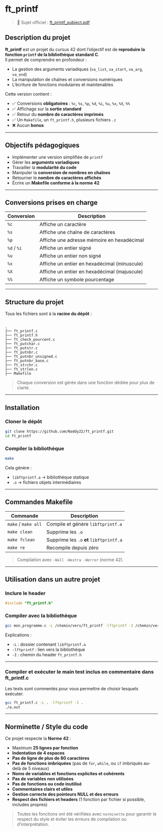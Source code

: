 

# ft_printf

> 📄 Sujet officiel : [ft_printf_subject.pdf](https://github.com/Naddy22/ft_printf/blob/master/ft_printf_subject.pdf)

## Description du projet  
**ft_printf** est un projet du cursus 42 dont l’objectif est de **reproduire la fonction `printf` de la bibliothèque standard C**.  
Il permet de comprendre en profondeur :
- La gestion des arguments variadiques (`va_list`, `va_start`, `va_arg`, `va_end`)
- La manipulation de chaînes et conversions numériques
- L’écriture de fonctions modulaires et maintenables

Cette version contient :
- ✅ Conversions **obligatoires** : `%c`, `%s`, `%p`, `%d`, `%i`, `%u`, `%x`, `%X`, `%%`
- ✅ Affichage sur la **sortie standard**
- ✅ Retour du **nombre de caractères imprimés**
- ✅ Un `Makefile`, un `ft_printf.h`, plusieurs fichiers `.c`
- ❌ Aucun **bonus**

---

## Objectifs pédagogiques  
- Implémenter une version simplifiée de `printf`  
- Gérer les **arguments variadiques**  
- Travailler la **modularité du code**  
- Manipuler la **conversion de nombres en chaînes**  
- Retourner le **nombre de caractères affichés**  
- Écrire un **Makefile conforme à la norme 42**

---

## Conversions prises en charge

| Conversion | Description |
|------------|-------------|
| `%c` | Affiche un caractère |
| `%s` | Affiche une chaîne de caractères |
| `%p` | Affiche une adresse mémoire en hexadécimal |
| `%d` / `%i` | Affiche un entier signé |
| `%u` | Affiche un entier non signé |
| `%x` | Affiche un entier en hexadécimal (minuscule) |
| `%X` | Affiche un entier en hexadécimal (majuscule) |
| `%%` | Affiche un symbole pourcentage |

---

## Structure du projet

Tous les fichiers sont à la **racine du dépôt** :

```

.
├── ft_printf.c
├── ft_printf.h
├── ft_check_pourcent.c
├── ft_putchar.c
├── ft_putstr.c
├── ft_putnbr.c
├── ft_putnbr_unsigned.c
├── ft_putnbr_base.c
├── ft_strchr.c
├── ft_strlen.c
├── Makefile

````

> Chaque conversion est gérée dans une fonction dédiée pour plus de clarté.

---

## Installation

### Cloner le dépôt
```bash
git clone https://github.com/Naddy22/ft_printf.git
cd ft_printf
````

### Compiler la bibliothèque

```bash
make
```

Cela génère :

* `libftprintf.a` → bibliothèque statique
* `.o` → fichiers objets intermédiaires

---

## Commandes Makefile

| Commande            | Description                              |
| ------------------- | ---------------------------------------- |
| `make` / `make all` | Compile et génère `libftprintf.a`        |
| `make clean`        | Supprime les `.o`                        |
| `make fclean`       | Supprime les `.o` **et** `libftprintf.a` |
| `make re`           | Recompile depuis zéro                    |

> Compilation avec `-Wall -Wextra -Werror` (norme 42).

---

## Utilisation dans un autre projet

### Inclure le header

```c
#include "ft_printf.h"
```

### Compiler avec la bibliothèque

```bash
gcc mon_programme.c -L /chemin/vers/ft_printf -lftprintf -I /chemin/vers/ft_printf.h
```

Explications :

* `-L` : dossier contenant `libftprintf.a`
* `-lftprintf` : lien vers la bibliothèque
* `-I` : chemin du header `ft_printf.h`

---

### Compiler et exécuter le main test inclus en commentaire dans ft_printf.c

Les tests sont commentés pour vous permettre de choisir lesquels exécuter.

```bash
gcc ft_printf.c -L . -lftprintf -I .
./a.out
```

---

## Norminette / Style du code

Ce projet respecte la **Norme 42** :  

- Maximum **25 lignes par fonction**  
- **Indentation de 4 espaces**  
- **Pas de ligne de plus de 80 caractères**  
- **Pas de fonctions imbriquées** (pas de `for`, `while`, ou `if` imbriqués au-delà de 5 niveaux)  
- **Noms de variables et fonctions explicites et cohérents**  
- **Pas de variables non utilisées**  
- **Pas de fonctions ou code inutilisé**  
- **Commentaires clairs et utiles**  
- **Gestion correcte des pointeurs NULL et des erreurs**  
- **Respect des fichiers et headers** (1 fonction par fichier si possible, includes propres)  

> Toutes les fonctions ont été vérifiées avec `norminette` pour garantir le respect du style et éviter les erreurs de compilation ou d’interprétation.
